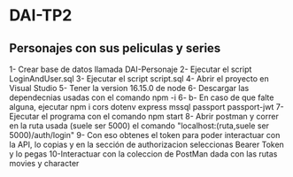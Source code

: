 # DAI-TP2

## Personajes con sus peliculas y series

1- Crear base de datos llamada DAI-Personaje
2- Ejecutar el script LoginAndUser.sql
3- Ejecutar el script script.sql
4- Abrir el proyecto en Visual Studio
5- Tener la version 16.15.0 de node
6- Descargar las dependecnias usadas con el comando npm -i
6- b- En caso de que falte alguna, ejecutar npm i cors dotenv express mssql passport passport-jwt
7- Ejecutar el programa con el comando npm start
8- Abrir postman y correr en la ruta usada (suele ser 5000) el comando "localhost:(ruta,suele ser 5000)/auth/login"
9- Con eso obtenes el token para poder interactuar con la API, lo copias y en la sección de authorizacion seleccionas Bearer Token y lo pegas
10-Interactuar con la coleccion de PostMan dada con las rutas movies y character